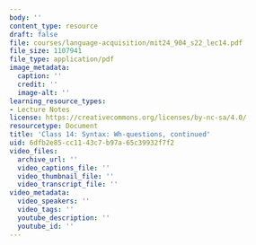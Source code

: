 ```yaml
---
body: ''
content_type: resource
draft: false
file: courses/language-acquisition/mit24_904_s22_lec14.pdf
file_size: 1107941
file_type: application/pdf
image_metadata:
  caption: ''
  credit: ''
  image-alt: ''
learning_resource_types:
- Lecture Notes
license: https://creativecommons.org/licenses/by-nc-sa/4.0/
resourcetype: Document
title: 'Class 14: Syntax: Wh-questions, continued'
uid: 6dfb2e85-cc11-43c7-b97a-65c39932f7f2
video_files:
  archive_url: ''
  video_captions_file: ''
  video_thumbnail_file: ''
  video_transcript_file: ''
video_metadata:
  video_speakers: ''
  video_tags: ''
  youtube_description: ''
  youtube_id: ''
---
```

